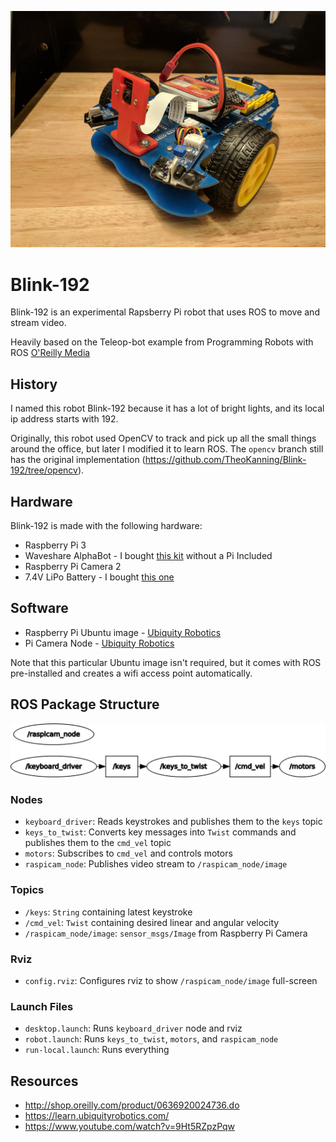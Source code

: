 [blink-192]: ./pictures/blink-192.jpg
[graph]: ./pictures/rosgraph.png

![Blink 192][blink-192]

# Blink-192 #
Blink-192 is an experimental Rapsberry Pi robot that uses ROS to move and stream video.

Heavily based on the Teleop-bot example from Programming Robots with ROS [O'Reilly Media](http://shop.oreilly.com/product/0636920024736.do)

## History ##
I named this robot Blink-192 because it has a lot of bright lights, and its local ip address starts with 192. 

Originally, this robot used OpenCV to track and pick up all the small things around the office, but later I modified it to learn ROS.
The `opencv` branch still has the original implementation (https://github.com/TheoKanning/Blink-192/tree/opencv).

## Hardware ##
Blink-192 is made with the following hardware:
* Raspberry Pi 3
* Waveshare AlphaBot - I bought [this kit](https://www.amazon.com/gp/product/B01N1JWFKZ/ref=oh_aui_detailpage_o09_s00?ie=UTF8&psc=1) without a Pi Included
* Raspberry Pi Camera 2
* 7.4V LiPo Battery - I bought [this one](https://www.amazon.com/gp/product/B06Y2M2J7D/ref=oh_aui_detailpage_o03_s01?ie=UTF8&psc=1)

## Software ##
* Raspberry Pi Ubuntu image - [Ubiquity Robotics](https://downloads.ubiquityrobotics.com/pi.html)
* Pi Camera Node - [Ubiquity Robotics](https://github.com/UbiquityRobotics/raspicam_node)

Note that this particular Ubuntu image isn't required, but it comes with ROS pre-installed and creates a wifi access point automatically. 

## ROS Package Structure ##

![graph][graph]

### Nodes ###
* `keyboard_driver`: Reads keystrokes and publishes them to the `keys` topic
* `keys_to_twist`: Converts key messages into `Twist` commands and publishes them to the `cmd_vel` topic
* `motors`: Subscribes to `cmd_vel` and controls motors
* `raspicam_node`: Publishes video stream to `/raspicam_node/image`

### Topics ###
* `/keys`: `String` containing latest keystroke
* `/cmd_vel`: `Twist` containing desired linear and angular velocity
* `/raspicam_node/image`: `sensor_msgs/Image` from Raspberry Pi Camera

### Rviz ###
* `config.rviz`: Configures rviz to show `/raspicam_node/image` full-screen

### Launch Files ###
* `desktop.launch`: Runs `keyboard_driver` node and rviz
* `robot.launch`: Runs `keys_to_twist`, `motors`, and `raspicam_node`
* `run-local.launch`: Runs everything

## Resources ##
* http://shop.oreilly.com/product/0636920024736.do
* https://learn.ubiquityrobotics.com/
* https://www.youtube.com/watch?v=9Ht5RZpzPqw
